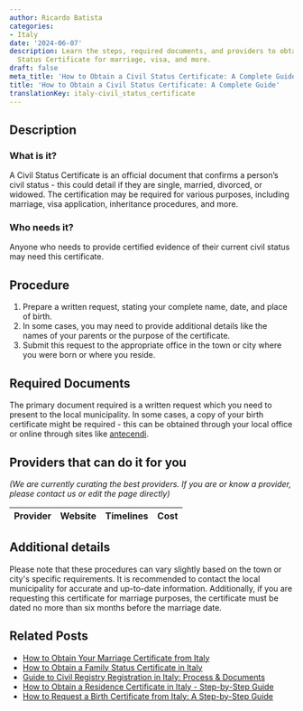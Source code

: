```yaml
---
author: Ricardo Batista
categories:
- Italy
date: '2024-06-07'
description: Learn the steps, required documents, and providers to obtain your Civil
  Status Certificate for marriage, visa, and more.
draft: false
meta_title: 'How to Obtain a Civil Status Certificate: A Complete Guide'
title: 'How to Obtain a Civil Status Certificate: A Complete Guide'
translationKey: italy-civil_status_certificate
---
```


## Description
### What is it?
A Civil Status Certificate is an official document that confirms a person’s civil status - this could detail if they are single, married, divorced, or widowed. The certification may be required for various purposes, including marriage, visa application, inheritance procedures, and more.

### Who needs it?
Anyone who needs to provide certified evidence of their current civil status may need this certificate.
 
## Procedure
1. Prepare a written request, stating your complete name, date, and place of birth. 
2. In some cases, you may need to provide additional details like the names of your parents or the purpose of the certificate. 
3. Submit this request to the appropriate office in the town or city where you were born or where you reside.     
  
 ## Required Documents
The primary document required is a written request which you need to present to the local municipality. In some cases, a copy of your birth certificate might be required - this can be obtained through your local office or online through sites like [antecendi](https://www.anteceedinti.com).

## Providers that can do it for you

_(We are currently curating the best providers. If you are or know a provider, please contact us or edit the page directly)_

| Provider        |     Website     |     Timelines    |       Cost      |
| :-------------: | :-------------: |  :-------------: | :-------------: |

## Additional details
Please note that these procedures can vary slightly based on the town or city's specific requirements. It is recommended to contact the local municipality for accurate and up-to-date information. Additionally, if you are requesting this certificate for marriage purposes, the certificate must be dated no more than six months before the marriage date.
## Related Posts

- [How to Obtain Your Marriage Certificate from Italy](https://tramitit.com/guides/italy/marriage_certificate_request/)
- [How to Obtain a Family Status Certificate in Italy](https://tramitit.com/guides/italy/family_status_certificate_request/)
- [Guide to Civil Registry Registration in Italy: Process & Documents](https://tramitit.com/guides/italy/registration_in_the_civil_registry/)
- [How to Obtain a Residence Certificate in Italy - Step-by-Step Guide](https://tramitit.com/guides/italy/residence_certificate_request/)
- [How to Request a Birth Certificate from Italy: A Step-by-Step Guide](https://tramitit.com/guides/italy/birth_certificate_request/)